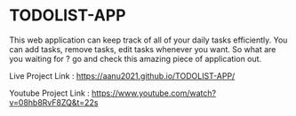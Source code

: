 # TODOLIST-APP
This web application can keep track of all of your daily tasks efficiently. 
You can add tasks, remove tasks, edit tasks whenever you want. 
So what are you waiting for ? go and check this amazing piece of application out.

Live Project Link : https://aanu2021.github.io/TODOLIST-APP/

Youtube Project Link : https://www.youtube.com/watch?v=08hb8RvF8ZQ&t=22s
